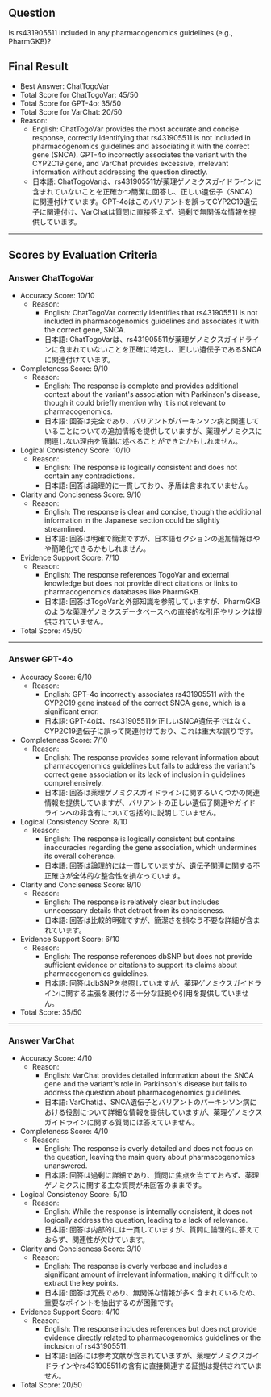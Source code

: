 ## Question

Is rs431905511 included in any pharmacogenomics guidelines (e.g., PharmGKB)?

## Final Result

- Best Answer: ChatTogoVar
- Total Score for ChatTogoVar: 45/50
- Total Score for GPT-4o: 35/50
- Total Score for VarChat: 20/50
- Reason:
  - English: ChatTogoVar provides the most accurate and concise response, correctly identifying that rs431905511 is not included in pharmacogenomics guidelines and associating it with the correct gene (SNCA). GPT-4o incorrectly associates the variant with the CYP2C19 gene, and VarChat provides excessive, irrelevant information without addressing the question directly.
  - 日本語: ChatTogoVarは、rs431905511が薬理ゲノミクスガイドラインに含まれていないことを正確かつ簡潔に回答し、正しい遺伝子（SNCA）に関連付けています。GPT-4oはこのバリアントを誤ってCYP2C19遺伝子に関連付け、VarChatは質問に直接答えず、過剰で無関係な情報を提供しています。

---

## Scores by Evaluation Criteria

### Answer ChatTogoVar
- Accuracy Score: 10/10
  - Reason: 
    - English: ChatTogoVar correctly identifies that rs431905511 is not included in pharmacogenomics guidelines and associates it with the correct gene, SNCA.
    - 日本語: ChatTogoVarは、rs431905511が薬理ゲノミクスガイドラインに含まれていないことを正確に特定し、正しい遺伝子であるSNCAに関連付けています。
- Completeness Score: 9/10
  - Reason: 
    - English: The response is complete and provides additional context about the variant's association with Parkinson's disease, though it could briefly mention why it is not relevant to pharmacogenomics.
    - 日本語: 回答は完全であり、バリアントがパーキンソン病と関連していることについての追加情報を提供していますが、薬理ゲノミクスに関連しない理由を簡単に述べることができたかもしれません。
- Logical Consistency Score: 10/10
  - Reason: 
    - English: The response is logically consistent and does not contain any contradictions.
    - 日本語: 回答は論理的に一貫しており、矛盾は含まれていません。
- Clarity and Conciseness Score: 9/10
  - Reason: 
    - English: The response is clear and concise, though the additional information in the Japanese section could be slightly streamlined.
    - 日本語: 回答は明確で簡潔ですが、日本語セクションの追加情報はやや簡略化できるかもしれません。
- Evidence Support Score: 7/10
  - Reason: 
    - English: The response references TogoVar and external knowledge but does not provide direct citations or links to pharmacogenomics databases like PharmGKB.
    - 日本語: 回答はTogoVarと外部知識を参照していますが、PharmGKBのような薬理ゲノミクスデータベースへの直接的な引用やリンクは提供されていません。
- Total Score: 45/50

---

### Answer GPT-4o
- Accuracy Score: 6/10
  - Reason: 
    - English: GPT-4o incorrectly associates rs431905511 with the CYP2C19 gene instead of the correct SNCA gene, which is a significant error.
    - 日本語: GPT-4oは、rs431905511を正しいSNCA遺伝子ではなく、CYP2C19遺伝子に誤って関連付けており、これは重大な誤りです。
- Completeness Score: 7/10
  - Reason: 
    - English: The response provides some relevant information about pharmacogenomics guidelines but fails to address the variant's correct gene association or its lack of inclusion in guidelines comprehensively.
    - 日本語: 回答は薬理ゲノミクスガイドラインに関するいくつかの関連情報を提供していますが、バリアントの正しい遺伝子関連やガイドラインへの非含有について包括的に説明していません。
- Logical Consistency Score: 8/10
  - Reason: 
    - English: The response is logically consistent but contains inaccuracies regarding the gene association, which undermines its overall coherence.
    - 日本語: 回答は論理的には一貫していますが、遺伝子関連に関する不正確さが全体的な整合性を損なっています。
- Clarity and Conciseness Score: 8/10
  - Reason: 
    - English: The response is relatively clear but includes unnecessary details that detract from its conciseness.
    - 日本語: 回答は比較的明確ですが、簡潔さを損なう不要な詳細が含まれています。
- Evidence Support Score: 6/10
  - Reason: 
    - English: The response references dbSNP but does not provide sufficient evidence or citations to support its claims about pharmacogenomics guidelines.
    - 日本語: 回答はdbSNPを参照していますが、薬理ゲノミクスガイドラインに関する主張を裏付ける十分な証拠や引用を提供していません。
- Total Score: 35/50

---

### Answer VarChat
- Accuracy Score: 4/10
  - Reason: 
    - English: VarChat provides detailed information about the SNCA gene and the variant's role in Parkinson's disease but fails to address the question about pharmacogenomics guidelines.
    - 日本語: VarChatは、SNCA遺伝子とバリアントのパーキンソン病における役割について詳細な情報を提供していますが、薬理ゲノミクスガイドラインに関する質問には答えていません。
- Completeness Score: 4/10
  - Reason: 
    - English: The response is overly detailed and does not focus on the question, leaving the main query about pharmacogenomics unanswered.
    - 日本語: 回答は過剰に詳細であり、質問に焦点を当てておらず、薬理ゲノミクスに関する主な質問が未回答のままです。
- Logical Consistency Score: 5/10
  - Reason: 
    - English: While the response is internally consistent, it does not logically address the question, leading to a lack of relevance.
    - 日本語: 回答は内部的には一貫していますが、質問に論理的に答えておらず、関連性が欠けています。
- Clarity and Conciseness Score: 3/10
  - Reason: 
    - English: The response is overly verbose and includes a significant amount of irrelevant information, making it difficult to extract the key points.
    - 日本語: 回答は冗長であり、無関係な情報が多く含まれているため、重要なポイントを抽出するのが困難です。
- Evidence Support Score: 4/10
  - Reason: 
    - English: The response includes references but does not provide evidence directly related to pharmacogenomics guidelines or the inclusion of rs431905511.
    - 日本語: 回答には参考文献が含まれていますが、薬理ゲノミクスガイドラインやrs431905511の含有に直接関連する証拠は提供されていません。
- Total Score: 20/50